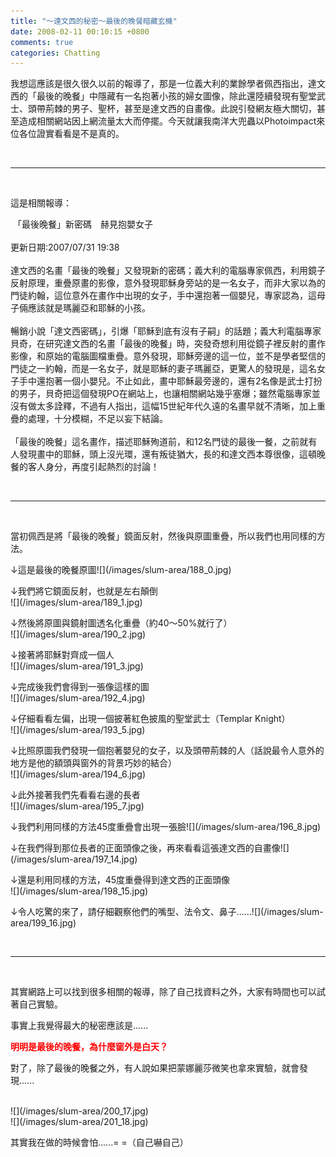 ```yaml
---
title: "～達文西的秘密～最後的晚餐暗藏玄機"
date: 2008-02-11 00:10:15 +0800
comments: true
categories: Chatting
---
```

<p>我想這應該是很久很久以前的報導了，那是一位義大利的業餘學者佩西指出，達文西的「最後的晚餐」中隱藏有一名抱著小孩的婦女圖像，除此還陸續發現有聖堂武士、頭帶荊棘的男子、聖杯，甚至是達文西的自畫像。此說引發網友極大關切，甚至造成相關網站因上網流量太大而停擺。今天就讓我南洋大兜蟲以Photoimpact來位各位證實看看是不是真的。</p><p> </p><hr /><p> </p><p>這是相關報導：</p><p> 「最後晚餐」新密碼　赫見抱嬰女子<br /><br />更新日期:2007/07/31 19:38 <br /><br />達文西的名畫「最後的晚餐」又發現新的密碼；義大利的電腦專家佩西，利用鏡子反射原理，重疊原畫的影像，意外發現耶穌身旁站的是一名女子，而非大家以為的門徒約翰，這位意外在畫作中出現的女子，手中還抱著一個嬰兒，專家認為，這母子倆應該就是瑪麗亞和耶穌的小孩。<br /><br />暢銷小說「達文西密碼」，引爆「耶穌到底有沒有子嗣」的話題；義大利電腦專家貝奇，在研究達文西的名畫「最後的晚餐」時，突發奇想利用從鏡子裡反射的畫作影像，和原始的電腦圖檔重疊。意外發現，耶穌旁邊的這一位，並不是學者堅信的門徒之一約翰，而是一名女子，就是耶穌的妻子瑪麗亞，更驚人的發現是，這名女子手中還抱著一個小嬰兒。不止如此，畫中耶穌最旁邊的，還有2名像是武士打扮的男子，貝奇把這個發現PO在網站上，也讓相關網站幾乎塞爆；雖然電腦專家並沒有做太多詮釋，不過有人指出，這幅15世紀年代久遠的名畫早就不清晰，加上重疊的處理，十分模糊，不足以妄下結論。<br /><br />「最後的晚餐」這名畫作，描述耶穌殉道前，和12名門徒的最後一餐，之前就有人發現畫中的耶穌，頭上沒光環，還有叛徒猶大，長的和達文西本尊很像，這頓晚餐的客人身分，再度引起熱烈的討論！</p><p> </p><hr /><p> </p><p>當初佩西是將「最後的晚餐」鏡面反射，然後與原圖重疊，所以我們也用同樣的方法。</p><p>↓這是最後的晚餐原圖![](/images/slum-area/188_0.jpg)</p><p>↓我們將它鏡面反射，也就是左右顛倒<br />![](/images/slum-area/189_1.jpg)</p><p>↓然後將原圖與鏡射圖透名化重疊（約40～50%就行了）<br />![](/images/slum-area/190_2.jpg)</p><p>↓接著將耶穌對齊成一個人<br />![](/images/slum-area/191_3.jpg)</p><p>↓完成後我們會得到一張像這樣的圖<br />![](/images/slum-area/192_4.jpg)</p><p>↓仔細看看左偏，出現一個披著紅色披風的聖堂武士（Templar Knight）<br />![](/images/slum-area/193_5.jpg)</p><p>↓比照原圖我們發現一個抱著嬰兒的女子，以及頭帶荊棘的人（話說最令人意外的地方是他的額頭與窗外的背景巧妙的結合）<br />![](/images/slum-area/194_6.jpg)</p><p>↓此外接著我們先看看右邊的長者<br />![](/images/slum-area/195_7.jpg)</p><p>↓我們利用同樣的方法45度重疊會出現一張臉![](/images/slum-area/196_8.jpg) </p><p>↓在我們得到那位長者的正面頭像之後，再來看看這張達文西的自畫像![](/images/slum-area/197_14.jpg)</p><p>↓還是利用同樣的方法，45度重疊得到達文西的正面頭像<br />![](/images/slum-area/198_15.jpg)</p><p>↓令人吃驚的來了，請仔細觀察他們的嘴型、法令文、鼻子......![](/images/slum-area/199_16.jpg)</p><p>&nbsp;</p><hr /><p>&nbsp;</p><p>其實網路上可以找到很多相關的報導，除了自己找資料之外，大家有時間也可以試著自己實驗。</p><p>事實上我覺得最大的秘密應該是......</p><p><font color="#ff0000"><strong>明明是最後的晚餐，為什麼窗外是白天？</strong></font></p><p>對了，除了最後的晚餐之外，有人說如果把蒙娜麗莎微笑也拿來實驗，就會發現...... </p><p><br />![](/images/slum-area/200_17.jpg)<br />![](/images/slum-area/201_18.jpg)</p><p>其實我在做的時候會怕......= =（自己嚇自己）<br /><br /></p>
